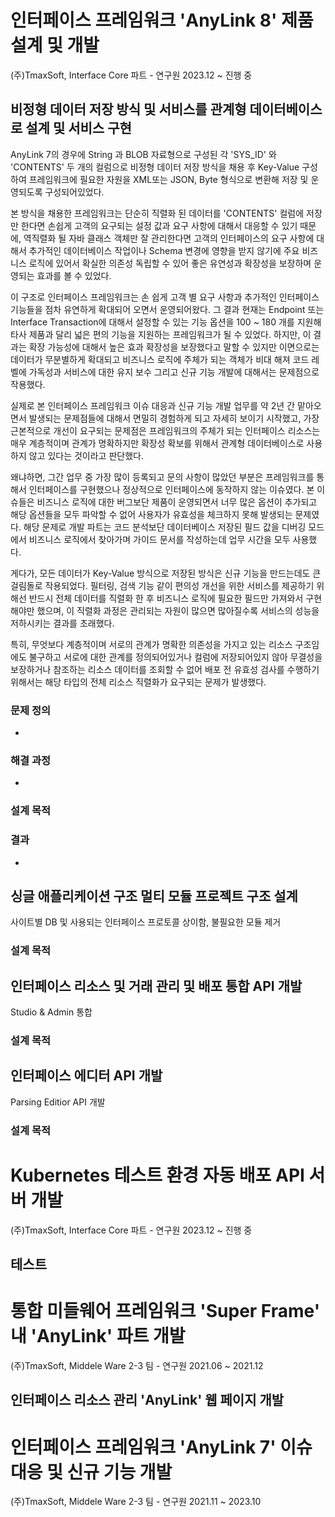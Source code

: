 
# 인터페이스 프레임워크 'AnyLink 8' 제품 설계 및 개발
(주)TmaxSoft, Interface Core 파트 - 연구원
2023.12 ~ 진행 중
## 비정형 데이터 저장 방식 및 서비스를 관계형 데이터베이스로 설계 및 서비스 구현

AnyLink 7의 경우에 String 과 BLOB 자료형으로 구성된 각 'SYS_ID' 와 'CONTENTS' 두 개의 컬럼으로 비정형 데이터 저장 방식을 채용 후 Key-Value 구성하여 프레임워크에 필요한 자원을 XML또는 JSON, Byte 형식으로 변환해 저장 및 운영되도록 구성되어있었다. 

본 방식을 채용한 프레임워크는 단순히 직렬화 된 데이터를 'CONTENTS' 컬럼에 저장만 한다면 손쉽게 고객의 요구되는 설정 값과 요구 사항에 대해서 대응할 수 있기 때문에, 역직렬화 될 자바 클래스 객체만 잘 관리한다면 고객의 인터페이스의 요구 사항에 대해서 추가적인 데이터베이스 작업이나 Schema 변경에 영향을 받지 않기에 주요 비즈니스 로직에 있어서 확실한 의존성 독립할 수 있어 좋은 유연성과 확장성을 보장하며 운영되는 효과를 볼 수 있었다.

이 구조로 인터페이스 프레임워크는 손 쉽게 고객 별 요구 사항과 추가적인 인터페이스 기능들을 점차 유연하게 확대되어 오면서 운영되어왔다. 그 결과 현재는 Endpoint 또는 Interface Transaction에 대해서 설정할 수 있는  기능 옵션을 100 ~ 180 개를 지원해 타사 제품과 달리 넓은 편의 기능을 지원하는 프레임워크가 될 수 있었다. 하지만, 이 결과는 확장 가능성에 대해서 높은 효과 확장성을 보장했다고 말할 수 있지만 이면으로는 데이터가 무분별하게 확대되고 비즈니스 로직에 주체가 되는 객체가 비대 해져 코드 레벨에 가독성과 서비스에 대한 유지 보수 그리고 신규 기능 개발에 대해서는 문제점으로 작용했다.

실제로 본 인터페이스 프레임워크 이슈 대응과 신규 기능 개발 업무를 약 2년 간 맡아오면서 발생되는 문제점들에 대해서 면밀히 경험하게 되고 자세히 보이기 시작했고, 가장 근본적으로 개선이 요구되는 문제점은 프레임워크의 주체가 되는 인터페이스 리소스는 매우 계층적이며 관계가 명확하지만 확장성 확보를 위해서 관계형 데이터베이스로 사용하지 않고 있다는 것이라고 판단했다.

왜냐하면, 그간 업무 중 가장 많이 등록되고 문의 사항이 많았던 부분은 프레임워크를 통해서 인터페이스를 구현했으나 정상적으로 인터페이스에 동작하지 않는 이슈였다. 본 이슈들은 비즈니스 로직에 대한 버그보단 제품이 운영되면서 너무 많은 옵션이 추가되고 해당 옵션들을 모두 파악할 수 없어 사용자가 유효성을 체크하지 못해 발생되는 문제였다. 해당 문제로 개발 파트는 코드 분석보단 데이터베이스 저장된 필드 값을 디버깅 모드에서 비즈니스 로직에서 찾아가며 가이드 문서를 작성하는데 업무 시간을 모두 사용했다.

게다가, 모든 데이터가 Key-Value 방식으로 저장된 방식은 신규 기능을 만드는데도 큰 걸림돌로 작용되었다. 필터링, 검색 기능 같이 편의성 개선을 위한 서비스를 제공하기 위해선 반드시 전체 데이터를 직렬화 한 후 비즈니스 로직에 필요한 필드만 가져와서 구현해야만 했으며, 이 직렬화 과정은 관리되는 자원이 많으면 많아질수록 서비스의 성능을 저하시키는 결과를 초래했다.

특히, 무엇보다 계층적이며 서로의 관계가 명확한 의존성을 가지고 있는 리소스 구조임에도 불구하고 서로에 대한 관계를 정의되어있거나 컬럼에 저장되어있지 않아 무결성을 보장하거나 참조하는 리소스 데이터를 조회할 수 없어 배포 전 유효성 검사를 수행하기 위해서는 해당 타입의 전체 리소스 직렬화가 요구되는 문제가 발생했다.

### 문제 정의
+ 

### 해결 과정
+ 
### 설계 목적

### 결과
+ 

## 싱글 애플리케이션 구조 멀티 모듈 프로젝트 구조 설계

사이트별 DB 및 사용되는 인터페이스 프로토콜 상이함, 불필요한 모듈 제거
### 설계 목적


## 인터페이스 리소스 및 거래 관리 및 배포 통합 API 개발

Studio & Admin 통합
### 설계 목적


## 인터페이스 에디터 API 개발

Parsing Editior API 개발

### 설계 목적


# Kubernetes 테스트 환경 자동 배포 API 서버 개발
(주)TmaxSoft, Interface Core 파트 - 연구원
2023.12 ~ 진행 중
## 테스트

# 통합 미들웨어 프레임워크 'Super Frame' 내 'AnyLink' 파트 개발
(주)TmaxSoft, Middele Ware 2-3 팀 - 연구원
2021.06 ~ 2021.12

## 인터페이스 리소스 관리 'AnyLink' 웹 페이지 개발

# 인터페이스 프레임워크 'AnyLink 7' 이슈 대응 및 신규 기능 개발
(주)TmaxSoft, Middele Ware 2-3 팀 - 연구원
2021.11 ~ 2023.10

